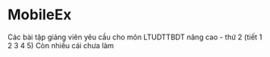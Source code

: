 # MobileEx
Các bài tập giảng viên yêu cầu cho môn LTUDTTBDT nâng cao - thứ 2 (tiết 1 2 3 4 5)
Còn nhiều cái chưa làm
